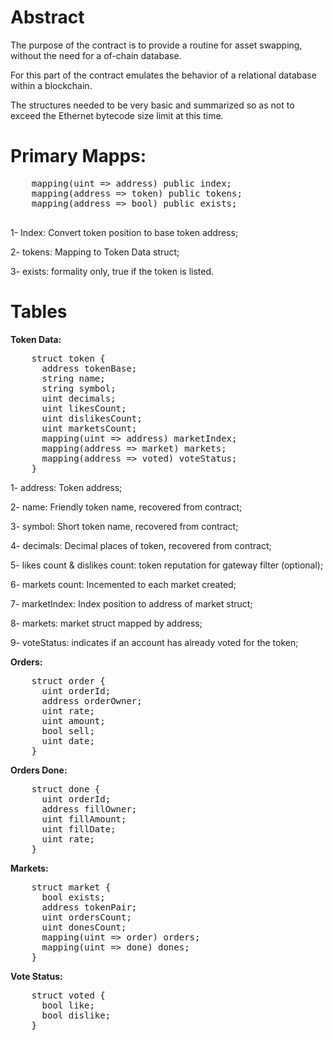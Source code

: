 # Abstract

The purpose of the contract is to provide a routine for asset swapping, without the need for a of-chain database.

For this part of the contract emulates the behavior of a relational database within a blockchain.

The structures needed to be very basic and summarized so as not to exceed the Ethernet bytecode size limit at this time.

# Primary Mapps:
  
  <pre>
    mapping(uint => address) public index;
    mapping(address => token) public tokens;
    mapping(address => bool) public exists;	
  </pre>
  
  1- Index: Convert token position to base token address;
  
  2- tokens: Mapping to Token Data struct;
  
  3- exists: formality only, true if the token is listed.


# Tables

<b>Token Data:</b>

<pre>
    struct token {
      address tokenBase;
      string name;
      string symbol;
      uint decimals;
      uint likesCount;
      uint dislikesCount; 
      uint marketsCount;
      mapping(uint => address) marketIndex; 
      mapping(address => market) markets;
      mapping(address => voted) voteStatus;
    }
</pre>

1- address: Token address;

2- name: Friendly token name, recovered from contract;

3- symbol: Short token name, recovered from contract;

4- decimals: Decimal places of token, recovered from contract;

5- likes count & dislikes count: token reputation for gateway filter (optional);

6- markets count: Incemented to each market created;

7- marketIndex: Index position to address of market struct;

8- markets: market struct mapped by address;

9- voteStatus: indicates if an account has already voted for the token;


<b>Orders:</b>

<pre>
    struct order {
      uint orderId;
      address orderOwner;
      uint rate;
      uint amount;
      bool sell; 
      uint date;
    } 
</pre>

<b>Orders Done: </b>

<pre>
    struct done {
      uint orderId;
      address fillOwner;
      uint fillAmount;
      uint fillDate;
      uint rate;   
    }
</pre>

<b>Markets:</b>

<pre>
    struct market {  
      bool exists;
      address tokenPair;
      uint ordersCount;
      uint donesCount;
      mapping(uint => order) orders; 
      mapping(uint => done) dones;
    }
</pre>

<b>Vote Status:</b>

<pre>
    struct voted {
      bool like;
      bool dislike;
    }
</pre>


  

